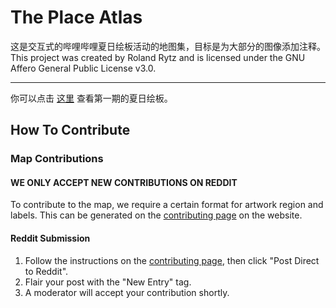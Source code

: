 # The Place Atlas

这是交互式的哔哩哔哩夏日绘板活动的地图集，目标是为大部分的图像添加注释。
This project was created by Roland Rytz and is licensed under the GNU Affero General Public License v3.0.

---

你可以点击 [这里](https://bilipda.gledos.science/1st/) 查看第一期的夏日绘板。

## How To Contribute

### Map Contributions

<h4><b>WE ONLY ACCEPT NEW CONTRIBUTIONS ON REDDIT</b></h4>

To contribute to the map, we require a certain format for artwork region and labels. This can be generated on the [contributing page](https://bilipda.gledos.science/1st/index.html?mode=draw) on the website. 

#### Reddit Submission

1. Follow the instructions on the [contributing page](https://bilipda.gledos.science/1st/index.html?mode=draw), then click "Post Direct to Reddit".
2. Flair your post with the "New Entry" tag.
3. A moderator will accept your contribution shortly.

